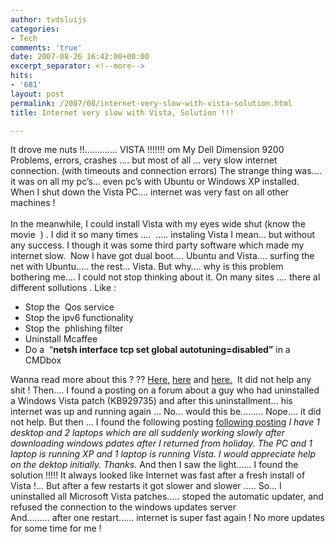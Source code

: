 ```yaml
---
author: tvdsluijs
categories:
- Tech
comments: 'true'
date: 2007-08-26 16:42:00+00:00
excerpt_separator: <!--more-->
hits:
- '681'
layout: post
permalink: /2007/08/internet-very-slow-with-vista-solution.html
title: Internet very slow with Vista, Solution !!!

---
```

It drove me nuts !!&#8230;&#8230;&#8230;&#8230;. VISTA !!!!!!! om My Dell Dimension 9200 Problems, errors, crashes &#8230;. but most of all &#8230; very slow internet connection. (with timeouts and connection errors) The strange thing was&#8230;. it was on all my pc&#8217;s&#8230; even pc&#8217;s with Ubuntu or Windows XP installed. When I shut down the Vista PC&#8230;. internet was very fast on all other machines !   
<a name="more"></a>    
In the meanwhile, I could install Vista with my eyes wide shut (know the movie  ) . I did it so many times &#8230;.  &#8230;.. instaling Vista I mean&#8230; but without any success. I though it was some third party software which made my internet slow.  Now I have got dual boot&#8230;. Ubuntu and Vista&#8230;. surfing the net with Ubuntu&#8230;.. the rest&#8230; Vista. But why&#8230;. why is this problem bothering me&#8230;. I could not stop thinking about it. On many sites &#8230;. there al different sollutions . Like : 

  * Stop the  Qos service 
  * Stop the ipv6 functionality 
  * Stop the  phlishing filter 
  * Uninstall Mcaffee 
  * Do a  &#8220;**netsh interface tcp set global autotuning=disabled&#8221;** in a CMDbox  

Wanna read more about this ? ?? <a target="_blank" href="http://www.ads-links.com/index.php/how-to-fix-windows-vista-slow-network-transfer.html">Here,</a> <a target="_blank" href="http://forums.techguy.org/windows-vista/582344-solved-slow-internet-connection-vista-4.html">here</a> and <a target="_blank" href="http://robgarrett.com/cs/blogs/software/archive/2006/12/31/vista-firefox-2-slow-network.aspx">here.</a>  It did not help any shit ! Then&#8230;. I found a posting on a forum about a guy who had uninstalled a Windows Vista patch (KB929735) and after this uninstallment&#8230; his internet was up and running again &#8230; No&#8230; would this be&#8230;&#8230;&#8230; Nope&#8230;. it did not help. But then &#8230; I found the following posting <a target="_blank" href="http://forums.tomcoyote.org/Pcs_Slow_Internet_Connection_After_Microsoft_Updates_t82492.html">following posting</a> _I have 1 desktop and 2 laptops which are all suddenly working slowly after downloading windows pdates after I returned from holiday. The PC and 1 laptop is running XP and 1 laptop is running Vista. I would appreciate help on the dektop initially. Thanks._ And then I saw the light&#8230;&#8230; I found the solution !!!!! It always looked like Internet was fast after a fresh install of Vista !&#8230; But after a few restarts it got slower and slower &#8230;.. So&#8230; I uninstalled all Microsoft Vista patches&#8230;.. stoped the automatic updater, and refused the connection to the windows updates server   
And&#8230;&#8230;&#8230; after one restart&#8230;&#8230; internet is super fast again ! No more updates for some time for me !